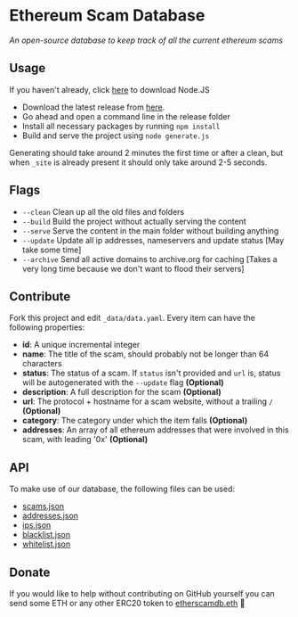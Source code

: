 # Ethereum Scam Database

*An open-source database to keep track of all the current ethereum scams*

## Usage

If you haven't already, click [here](https://nodejs.org/en/download/) to download Node.JS

- Download the latest release from [here](https://github.com/MrLuit/EtherScamDB/archive/master.zip).
- Go ahead and open a command line in the release folder
- Install all necessary packages by running ```npm install```
- Build and serve the project using `node generate.js`

Generating should take around 2 minutes the first time or after a clean, but when `_site` is already present it should only take around 2-5 seconds.

## Flags

- `--clean` Clean up all the old files and folders
- `--build` Build the project without actually serving the content
- `--serve` Serve the content in the main folder without building anything
- `--update` Update all ip addresses, nameservers and update status [May take some time]
- `--archive` Send all active domains to archive.org for caching [Takes a very long time because we don't want to flood their servers]

## Contribute

Fork this project and edit `_data/data.yaml`. Every item can have the following properties:

- **id**: A unique incremental integer
- **name**: The title of the scam, should probably not be longer than 64 characters
- **status**: The status of a scam. If `status` isn't provided and `url` is, status will be autogenerated with the `--update` flag  **(Optional)**
- **description**: A full description for the scam **(Optional)**
- **url**: The protocol + hostname for a scam website, without a trailing `/` **(Optional)**
- **category**: The category under which the item falls **(Optional)**
- **addresses**: An array of all ethereum addresses that were involved in this scam, with leading '0x'  **(Optional)**

## API

To make use of our database, the following files can be used:

- [scams.json](https://etherscamdb.info/data/scams.json)
- [addresses.json](https://etherscamdb.info/data/addresses.json)
- [ips.json](https://etherscamdb.info/data/ips.json)
- [blacklist.json](https://etherscamdb.info/data/blacklist.json)
- [whitelist.json](https://etherscamdb.info/data/whitelist.json)

## Donate

If you would like to help without contributing on GitHub yourself you can send some ETH or any other ERC20 token to [etherscamdb.eth](https://etherscan.io/address/etherscamdb.eth) :clap: